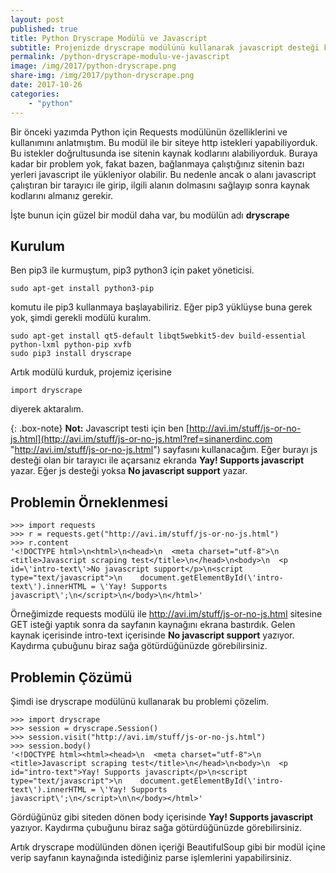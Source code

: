 ```yaml
---
layout: post
published: true
title: Python Dryscrape Modülü ve Javascript
subtitle: Projenizde dryscrape modülünü kullanarak javascript desteği kazandırabilirsiniz.
permalink: /python-dryscrape-modulu-ve-javascript
image: /img/2017/python-dryscrape.png
share-img: /img/2017/python-dryscrape.png
date: 2017-10-26
categories:
    - "python"
---
```

Bir önceki yazımda Python için Requests modülünün özelliklerini ve kullanımını anlatmıştım. Bu modül ile bir siteye http istekleri yapabiliyorduk. Bu istekler doğrultusunda ise sitenin kaynak kodlarını alabiliyorduk. Buraya kadar bir problem yok, fakat bazen, bağlanmaya çalıştığınız sitenin bazı yerleri javascript ile yükleniyor olabilir. Bu nedenle ancak o alanı javascript çalıştıran bir tarayıcı ile girip, ilgili alanın dolmasını sağlayıp sonra kaynak kodlarını almanız gerekir.

İşte bunun için güzel bir modül daha var, bu modülün adı **dryscrape**

## Kurulum
Ben pip3 ile kurmuştum, pip3 python3 için paket yöneticisi.

```
sudo apt-get install python3-pip
```

komutu ile pip3 kullanmaya başlayabiliriz. Eğer pip3 yüklüyse buna gerek yok, şimdi gerekli modülü kuralım.

```
sudo apt-get install qt5-default libqt5webkit5-dev build-essential python-lxml python-pip xvfb
sudo pip3 install dryscrape
```
Artık modülü kurduk, projemiz içerisine

```
import dryscrape
```

diyerek aktaralım.

{: .box-note}
**Not:** Javascript testi için ben [http://avi.im/stuff/js-or-no-js.html](http://avi.im/stuff/js-or-no-js.html?ref=sinanerdinc.com "http://avi.im/stuff/js-or-no-js.html") sayfasını kullanacağım. Eğer burayı js desteği olan bir tarayıcı ile açarsanız ekranda **Yay! Supports javascript** yazar. Eğer js desteği yoksa **No javascript support** yazar.

## Problemin Örneklenmesi
```
>>> import requests
>>> r = requests.get("http://avi.im/stuff/js-or-no-js.html")
>>> r.content
'<!DOCTYPE html>\n<html>\n<head>\n  <meta charset="utf-8">\n  <title>Javascript scraping test</title>\n</head>\n<body>\n  <p id=\'intro-text\'>No javascript support</p>\n<script type="text/javascript">\n    document.getElementById(\'intro-text\').innerHTML = \'Yay! Supports javascript\';\n</script>\n</body>\n</html>'
```
Örneğimizde requests modülü ile http://avi.im/stuff/js-or-no-js.html sitesine GET isteği yaptık sonra da sayfanın kaynağını ekrana bastırdık. Gelen kaynak içerisinde intro-text içerisinde **No javascript support** yazıyor. Kaydırma çubuğunu biraz sağa götürdüğünüzde görebilirsiniz.

## Problemin Çözümü
Şimdi ise dryscrape modülünü kullanarak bu problemi çözelim.

```
>>> import dryscrape
>>> session = dryscrape.Session()
>>> session.visit("http://avi.im/stuff/js-or-no-js.html")
>>> session.body()
'<!DOCTYPE html><html><head>\n  <meta charset="utf-8">\n  <title>Javascript scraping test</title>\n</head>\n<body>\n  <p id="intro-text">Yay! Supports javascript</p>\n<script type="text/javascript">\n    document.getElementById(\'intro-text\').innerHTML = \'Yay! Supports javascript\';\n</script>\n\n</body></html>'
```
Gördüğünüz gibi siteden dönen body içerisinde **Yay! Supports javascript** yazıyor. Kaydırma çubuğunu biraz sağa götürdüğünüzde görebilirsiniz.

Artık dryscrape modülünden dönen içeriği BeautifulSoup gibi bir modül içine verip sayfanın kaynağında istediğiniz parse işlemlerini yapabilirsiniz.
